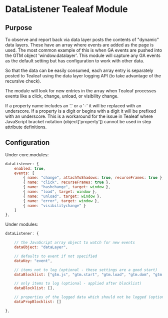 # DataListener Tealeaf Module

## Purpose

To observe and report back via data layer posts the contents of "dynamic" data layers. These have an array where events are added as the page is used. The most common example of this is when GA events are pushed into the GTM object 'window.datalayer'. This module will capture any GA events as the default setting but has configuration to work with other data.

So that the data can be easily consumed, each array entry is separately posted to Tealeaf using the data layer logging API (to take advantage of the recursive check).

The module will look for new entries in the array when Tealeaf processes events like a click, change, unload, or visibility change.

If a property name includes an '.' or a '-' it will be replaced with an underscore. If a property is a digit or begins with a digit it will be prefixed with an underscore. This is a workaround for the issue in Tealeaf where JavaScript bracket notation (object['property']) cannot be used in step attribute definitions.

## Configuration

Under core.modules:

```javascript
dataListener: {
    enabled: true,
    events: [
        { name: "change", attachToShadows: true, recurseFrames: true },
        { name: "click", recurseFrames: true },
        { name: "hashchange", target: window },
        { name: "load", target: window },
        { name: "unload", target: window },
        { name: "error", target: window },
        { name: "visibilitychange" }
    ]
},
```

Under modules:

```javascript
dataListener: {

    // the JavaScript array object to watch for new events
    dataObject: "dataLayer",

    // defaults to event if not specified
    dataKey: "event",

    // items not to log (optional - these settings are a good start)
    dataBlocklist: ["gtm.js", "gtm.start", "gtm.load", "gtm.dom", "gtm.timer", "gtm.scrollDepth"],

    // only items to log (optional - applied after blocklist)
    dataBlocklist: [],

    // properties of the logged data which should not be logged (optional - mostly PII, applied after block and allow lists)
    dataPropBlocklist: []

},
```